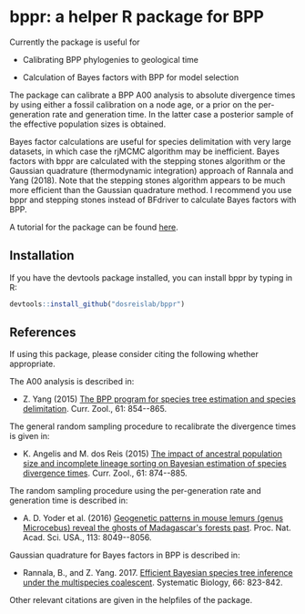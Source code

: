# bppr: a helper R package for BPP

Currently the package is useful for

* Calibrating BPP phylogenies to geological time

* Calculation of Bayes factors with BPP for model selection

The package can calibrate a BPP A00 analysis to absolute divergence times by using either a fossil calibration on a node age, or a prior on the per-generation rate and generation time. In the latter case a posterior sample of the effective population sizes is obtained.

Bayes factor calculations are useful for species delimitation with very large datasets, in which case the rjMCMC algorithm may be inefficient. Bayes factors with bppr are calculated with the stepping stones algorithm or the Gaussian quadrature (thermodynamic integration) approach of Rannala and Yang (2018). Note that the stepping stones algorithm appears to be much more efficient than the Gaussian quadrature method. I recommend you use bppr and stepping stones instead of BFdriver to calculate Bayes factors with BPP.

A tutorial for the package can be found [here](https://dosreislab.github.io/2018/08/26/bppr.html).

## Installation

If you have the devtools package installed, you can install bppr by typing in R:

```R
devtools::install_github("dosreislab/bppr")
```

## References

If using this package, please consider citing the following whether appropriate.

The A00 analysis is described in:

* Z. Yang (2015) [The BPP program for species tree estimation and species delimitation](https://doi.org/10.1093/czoolo/61.5.854). Curr. Zool., 61: 854--865.

The general random sampling procedure to recalibrate the divergence times is given in:

* K. Angelis and M. dos Reis (2015) [The impact of ancestral population size and incomplete lineage sorting on Bayesian estimation of species divergence times](https://doi.org/10.1093/czoolo/61.5.874). Curr. Zool., 61: 874--885.

The random sampling procedure using the per-generation rate and generation time is described in:

* A. D. Yoder et al. (2016) [Geogenetic patterns in mouse lemurs (genus Microcebus) reveal the ghosts of Madagascar's forests past](https://doi.org/10.1073/pnas.1601081113). Proc. Nat. Acad. Sci. USA., 113: 8049--8056.

Gaussian quadrature for Bayes factors in BPP is described in:

* Rannala, B., and Z. Yang. 2017. [Efficient Bayesian species tree inference under the multispecies coalescent](https://doi.org/10.1093/sysbio/syw119). Systematic Biology, 66: 823-842.

Other relevant citations are given in the helpfiles of the package.
